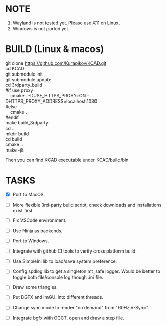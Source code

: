 # NOTE
1. Wayland is not tested yet. Please use X11 on Linux.
2. Windows is not ported yet.

# BUILD (Linux & macos)
git clone https://github.com/Kurapikov/KCAD.git  
cd KCAD  
git submodule init  
git submodule update  
cd 3rdparty_build  
#if use proxy  
&nbsp;&nbsp;&nbsp;&nbsp;cmake . -DUSE_HTTPS_PROXY=ON -DHTTPS_PROXY_ADDRESS=localhost:1080  
#else  
&nbsp;&nbsp;&nbsp;&nbsp;cmake .  
#endif  
make build_3rdparty  
cd ..  
mkdir build  
cd build  
cmake ..  
make -j8  

Then you can find KCAD executable under KCAD/build/bin

# TASKS
- [X] Port to MacOS.
- [ ] More flexible 3rd-party build script, check downloads and installations exist first.
- [ ] Fix VSCode environment.
- [ ] Use Ninja as backends.
- [ ] Port to Windows.
- [ ] Integrate with github CI tools to verify cross platform build.
- [ ] Use SimpleIni lib to load/save system preference.
- [ ] Config spdlog lib to get a singleton mt_safe logger. Would be better to toggle both file/console log though .ini file.
- [ ] Draw some triangles.
- [ ] Put BGFX and ImGUI into different threads.
- [ ] Change sync mode to render "on demand" from "60Hz V-Sync".
- [ ] Integrate bgfx with OCCT, open and draw a step file.

